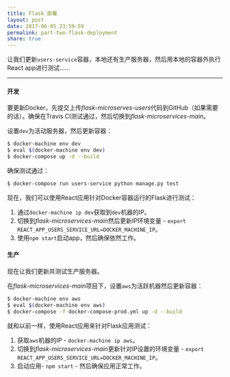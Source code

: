 ```yaml
---
title: Flask 部署
layout: post
date: 2017-06-05 23:59:59
permalink: part-two-flask-deployment
share: true
---
```


让我们更新`users-service`容器，本地还有生产服务器，然后用本地的容器外执行React app进行测试……

---

#### 开发

要更新Docker，先提交上传*flask-microserves-users*代码到GitHub（如果需要的话）。确保在Travis CI测试通过，然后切换到*flask-microservices-main*。

设置`dev`为活动服务器，然后更新容器：

```sh
$ docker-machine env dev
$ eval $(docker-machine env dev)
$ docker-compose up -d --build
```

确保测试通过：

```sh
$ docker-compose run users-service python manage.py test
```
现在，我们可以使用React应用针对Docker容器运行的Flask进行测试：

1. 通过`docker-machine ip dev`获取到`dev`机器的IP。
1. 切换到*flask-microservices-main*然后更新IP环境变量 - `export REACT_APP_USERS_SERVICE_URL=DOCKER_MACHINE_IP`。
1. 使用`npm start`启动app，然后确保依然工作。

#### 生产

现在让我们更新并测试生产服务器。

在*flask-microservices-main*项目下，设置`aws`为活跃机器然后更新容器：

```sh
$ docker-machine env aws
$ eval $(docker-machine env aws)
$ docker-compose -f docker-compose-prod.yml up -d --build
```

就和以前一样，使用React应用来针对Flask应用测试：

1. 获取`aws`机器的IP - `docker-machine ip aws`。
1. 切换到*flask-microservices-main*更新针对IP设置的环境变量 - `export REACT_APP_USERS_SERVICE_URL=DOCKER_MACHINE_IP`。
1. 启动应用- `npm start` - 然后确保应用正常工作。
